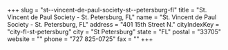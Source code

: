 +++
slug = "st--vincent-de-paul-society-st--petersburg-fl"
title = "St. Vincent de Paul Society - St. Petersburg, FL"
name = "St. Vincent de Paul Society - St. Petersburg, FL"
address = "401 15th Street N."
cityIndexKey = "city-fl-st-petersburg"
city = "St Petersburg"
state = "FL"
postal = "33705"
website = ""
phone = "727 825-0725"
fax = ""
+++

